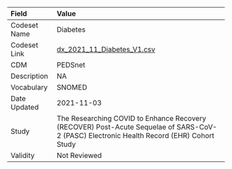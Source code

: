 |Field        |Value                                                                                                                                    |
|:------------|:----------------------------------------------------------------------------------------------------------------------------------------|
|Codeset Name |Diabetes                                                                                                                                 |
|Codeset Link |[dx_2021_11_Diabetes_V1.csv](https://github.com/PEDSnet/Variable-Dictionary/blob/main/conditions/dx_2021_11_Diabetes_V1.csv.csv)         |
|CDM          |PEDSnet                                                                                                                                  |
|Description  |NA                                                                                                                                       |
|Vocabulary   |SNOMED                                                                                                                                   |
|Date Updated |2021-11-03                                                                                                                               |
|Study        |The Researching COVID to Enhance Recovery (RECOVER) Post-Acute Sequelae of SARS-CoV-2 (PASC) Electronic Health Record (EHR) Cohort Study |
|Validity     |Not Reviewed                                                                                                                             |
